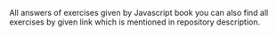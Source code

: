 All answers of exercises given by Javascript book you can also find all exercises by given  link which is mentioned in repository description.

